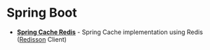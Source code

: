 # Spring Boot

* **[Spring Cache Redis](./spring-cache-redis.md)** - Spring Cache implementation using Redis ([Redisson](https://github.com/redisson/redisson) Client)
   
  
